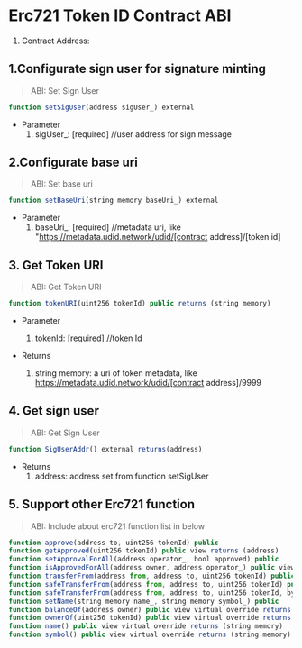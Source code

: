 <!-- span class="content-title"> Erc721 Token</span -->
# Erc721 Token ID Contract ABI
1. Contract Address: 


## 1.Configurate sign user for signature minting

> ABI: Set Sign User


```js
function setSigUser(address sigUser_) external  
```

- Parameter
   1. sigUser_: [required] //user address for sign message

## 2.Configurate base uri 

> ABI: Set base uri

```js
function setBaseUri(string memory baseUri_) external 
```

- Parameter
   1. baseUri_: [required] //metadata uri, like "https://metadata.udid.network/udid/[contract address]/[token id]


## 3. Get Token URI

> ABI: Get Token URI

```js
function tokenURI(uint256 tokenId) public returns (string memory)
```

- Parameter
   1. tokenId: [required] //token Id

- Returns
   1. string memory: a uri of token metadata, like    https://metadata.udid.network/udid/[contract address]/9999


## 4. Get sign user

> ABI: Get Sign User

```js
function SigUserAddr() external returns(address)
```

- Returns
   1. address: address set from function setSigUser


## 5. Support other Erc721 function

> ABI: Include about erc721 function list in below


```js
function approve(address to, uint256 tokenId) public
function getApproved(uint256 tokenId) public view returns (address)
function setApprovalForAll(address operator_, bool approved) public
function isApprovedForAll(address owner, address operator_) public view returns (bool)
function transferFrom(address from, address to, uint256 tokenId) public
function safeTransferFrom(address from, address to, uint256 tokenId) public
function safeTransferFrom(address from, address to, uint256 tokenId, bytes memory data) public
function setName(string memory name_, string memory symbol_) public
function balanceOf(address owner) public view virtual override returns (uint256)
function ownerOf(uint256 tokenId) public view virtual override returns (address)
function name() public view virtual override returns (string memory)
function symbol() public view virtual override returns (string memory)

```

